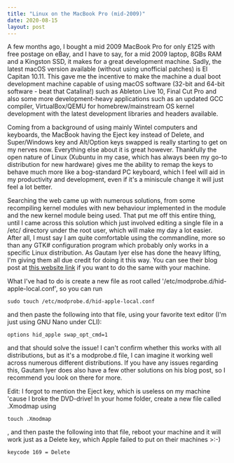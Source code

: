 ```yaml
---
title: "Linux on the MacBook Pro (mid-2009)"
date: 2020-08-15
layout: post
---
```


A few months ago, I bought a mid 2009 MacBook Pro for only £125 with free postage on eBay, and I have to say, for a mid 2009 laptop, 8GBs RAM and a Kingston SSD, it makes for a great development machine. Sadly, the latest macOS version available (without using unofficial patches) is El Capitan 10.11. This gave me the incentive to make the machine a dual boot development machine capable of using macOS software (32-bit and 64-bit software - beat that Catalina!) such as Ableton Live 10, Final Cut Pro and also some more development-heavy applications such as an updated GCC compiler, VirtualBox/QEMU for homebrew/mainstream OS kernel development with the latest development libraries and headers available.  

Coming from a background of using mainly Wintel computers and keyboards, the MacBook having the Eject key instead of Delete, and Super/Windows key and Alt/Option keys swapped is really starting to get on my nerves now. Everything else about it is great however. Thankfully the open nature of Linux (Xubuntu in my case, which has always been my go-to distribution for new hardware) gives me the ability to remap the keys to behave much more like a bog-standard PC keyboard, which I feel will aid in my productivity and development, even if it's a miniscule change it will just feel a lot better. 

Searching the web came up with numerous solutions, from some recompiling kernel modules with new behaviour implemented in the module and the new kernel module being used. That put me off this entire thing, until I came across this solution which just involved editing a single file in a /etc/ directory under the root user, which will make my day a lot easier. After all, I must say I am quite comfortable using the commandline, more so than any GTK# configuration program which probably only works in a specific Linux distribution.
As Gautam Iyer else has done the heavy lifting, I'm giving them all due credit for doing it this way. You can see their blog post at [this website link](http://www.math.cmu.edu/~gautam/sj/blog/20171207-keyboard-settings.html) if you want to do the same with your machine. 

What I've had to do is create a new file as root called '/etc/modprobe.d/hid-apple-local.conf', so you can run  

```  
sudo touch /etc/modprobe.d/hid-apple-local.conf  
```  

and then paste the following into that file, using your favorite text editor (I'm just using GNU Nano under CLI):  

```
options hid_apple swap_opt_cmd=1
```  
and that should solve the issue! I can't confirm whether this works with all distributions, but as it's a modprobe.d file, I can imagine it working well across numerous different distributions. If you have any issues regarding this, Gautam Iyer does also have a few other solutions on his blog post, so I recommend you look on there for more.

Edit: I forgot to mention the Eject key, which is useless on my machine 'cause I broke the DVD-drive!
In your home folder, create a new file called .Xmodmap using 
```
touch .Xmodmap
```
, and then paste the following into that file, reboot your machine and it will work just as a Delete key, which Apple failed to put on their machines >:-)  
```
keycode 169 = Delete
```
